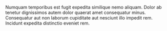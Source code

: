 Numquam temporibus est fugit expedita similique nemo aliquam.
Dolor ab tenetur dignissimos autem dolor quaerat amet consequatur minus.
Consequatur aut non laborum cupiditate aut nesciunt illo impedit rem.
Incidunt expedita distinctio eveniet rem.